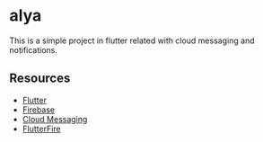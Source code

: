 # alya

This is a simple project in flutter related with cloud messaging and notifications.

## Resources

- [Flutter](https://flutter.dev/)
- [Firebase](https://firebase.google.com/)
- [Cloud Messaging](https://firebase.google.com/docs/cloud-messaging)
- [FlutterFire](https://firebase.google.com/docs/flutter)
